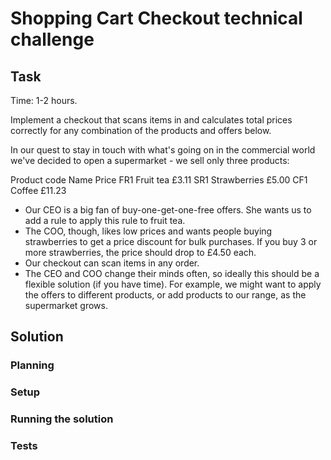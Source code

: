 # Shopping Cart Checkout technical challenge

## Task

Time: 1-2 hours.

Implement a checkout that scans items in and calculates total prices correctly for any combination of the products and offers below.

In our quest to stay in touch with what's going on in the commercial world we've decided to open a supermarket - we sell only three products:

Product code    Name            Price
FR1             Fruit tea       £3.11
SR1             Strawberries    £5.00
CF1             Coffee          £11.23

- Our CEO is a big fan of buy-one-get-one-free offers. She wants us to add a rule to apply this rule to fruit tea.
- The COO, though, likes low prices and wants people buying strawberries to get a price discount for bulk purchases. If you buy 3 or more strawberries, the price should drop to £4.50 each.
- Our checkout can scan items in any order.
- The CEO and COO change their minds often, so ideally this should be a flexible solution (if you have time). For example, we might want to apply the offers to different products, or add products to our range, as the supermarket grows.


## Solution

<!-- commits were only made on successful test pass -->
<!-- checkboxes of completion -->

### Planning

<!-- Excalidraw link -->

### Setup

### Running the solution

### Tests

